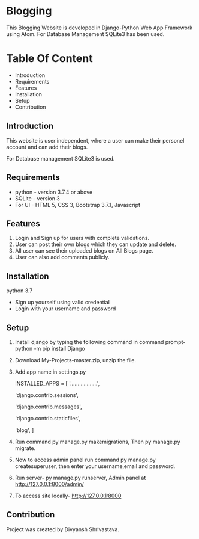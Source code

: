 # Blogging

This Blogging Website is developed in Django-Python Web App Framework using Atom.
For Database Management SQLite3 has been used.

# Table Of Content
- Introduction
- Requirements
- Features
- Installation
- Setup
- Contribution

## Introduction
This website is user independent, where a user can make their personel account and can add their blogs.

For Database management SQLite3 is used.



## Requirements
- python - version 3.7.4 or above
- SQLite - version 3
- For UI - HTML 5, CSS 3, Bootstrap 3.7.1, Javascript   

## Features
1. Login and Sign up for users with complete validations.
2. User can post their own blogs which they can update and delete.
3. All user can see their uploaded blogs on All Blogs page.
4. User can also add comments publicly.

## Installation

python 3.7
- Sign up yourself using valid credential
- Login with your username and password

## Setup
1. Install django by typing the following command in command prompt-
      python -m pip install Django

2. Download My-Projects-master.zip, unzip the file.
3. Add app name in settings.py

    INSTALLED_APPS = [
    '..................',

    'django.contrib.sessions',

    'django.contrib.messages',

    'django.contrib.staticfiles',

    'blog',
     ]

4. Run command py manage.py makemigrations, Then py manage.py migrate.

5. Now to access admin panel run command py manage.py createsuperuser,
            then enter your username,email and password.

6. Run server- py manage.py runserver,
      Admin panel at http://127.0.0.1:8000/admin/

7. To access site locally- http://127.0.0.1:8000

## Contribution
Project was created by Divyansh Shrivastava.
 